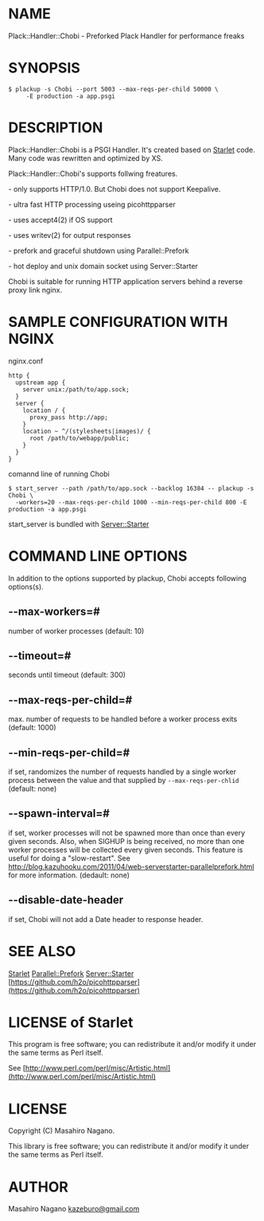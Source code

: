 # NAME

Plack::Handler::Chobi - Preforked Plack Handler for performance freaks

# SYNOPSIS

    $ plackup -s Chobi --port 5003 --max-reqs-per-child 50000 \
         -E production -a app.psgi

# DESCRIPTION

Plack::Handler::Chobi is a PSGI Handler. It's created based on [Starlet](https://metacpan.org/pod/Starlet) code. 
Many code was rewritten and optimized by XS.

Plack::Handler::Chobi's supports follwing freatures.

\- only supports HTTP/1.0. But Chobi does not support Keepalive.

\- ultra fast HTTP processing useing picohttpparser

\- uses accept4(2) if OS support

\- uses writev(2) for output responses

\- prefork and graceful shutdown using Parallel::Prefork

\- hot deploy and unix domain socket using Server::Starter

Chobi is suitable for running HTTP application servers behind a reverse proxy link nginx.

# SAMPLE CONFIGURATION WITH NGINX

nginx.conf

    http {
      upstream app {
        server unix:/path/to/app.sock;
      }
      server {
        location / {
          proxy_pass http://app;
        }
        location ~ ^/(stylesheets|images)/ {
          root /path/to/webapp/public;
        }
      }
    }

comannd line of running Chobi

    $ start_server --path /path/to/app.sock --backlog 16384 -- plackup -s Chobi \
      -workers=20 --max-reqs-per-child 1000 --min-reqs-per-child 800 -E production -a app.psgi

start\_server is bundled with [Server::Starter](https://metacpan.org/pod/Server::Starter)

# COMMAND LINE OPTIONS

In addition to the options supported by plackup, Chobi accepts following options(s).

## --max-workers=#

number of worker processes (default: 10)

## --timeout=#

seconds until timeout (default: 300)

## --max-reqs-per-child=#

max. number of requests to be handled before a worker process exits (default: 1000)

## --min-reqs-per-child=#

if set, randomizes the number of requests handled by a single worker process between the value and that supplied by `--max-reqs-per-chlid` (default: none)

## --spawn-interval=#

if set, worker processes will not be spawned more than once than every given seconds.  Also, when SIGHUP is being received, no more than one worker processes will be collected every given seconds.  This feature is useful for doing a "slow-restart".  See http://blog.kazuhooku.com/2011/04/web-serverstarter-parallelprefork.html for more information. (dedault: none)

## --disable-date-header

if set, Chobi will not add a Date header to response header.

# SEE ALSO

[Starlet](https://metacpan.org/pod/Starlet)
[Parallel::Prefork](https://metacpan.org/pod/Parallel::Prefork)
[Server::Starter](https://metacpan.org/pod/Server::Starter)
[https://github.com/h2o/picohttpparser](https://github.com/h2o/picohttpparser)

# LICENSE of Starlet 

This program is free software; you can redistribute it and/or modify it under the same terms as Perl itself.

See [http://www.perl.com/perl/misc/Artistic.html](http://www.perl.com/perl/misc/Artistic.html)

# LICENSE

Copyright (C) Masahiro Nagano.

This library is free software; you can redistribute it and/or modify
it under the same terms as Perl itself.

# AUTHOR

Masahiro Nagano <kazeburo@gmail.com>
